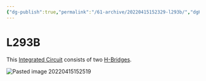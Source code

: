 ```yaml
---
{"dg-publish":true,"permalink":"/61-archive/20220415152329-l293b/","dgHomeLink":true,"dgPassFrontmatter":false}
---
```



# L293B

This [Integrated Circuit](20220413140744-integrated-circuit.md) consists of two [H-Bridges](20220228170526-h-bridge.md).

![Pasted image 20220415152519](Pasted-image-20220415152519.png)
